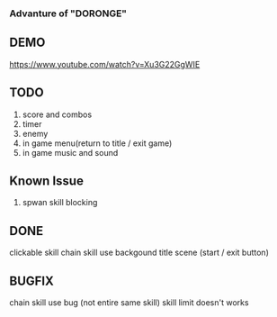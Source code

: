 ### Advanture of "DORONGE"
## DEMO 
https://www.youtube.com/watch?v=Xu3G22GgWIE 


## TODO
1. score and combos
2. timer
3. enemy
4. in game menu(return to title / exit game)
5. in game music and sound

## Known Issue
1. spwan skill blocking

## DONE
clickable skill
chain skill use
backgound
title scene (start / exit button)

## BUGFIX
chain skill use bug (not entire same skill)
skill limit doesn't works